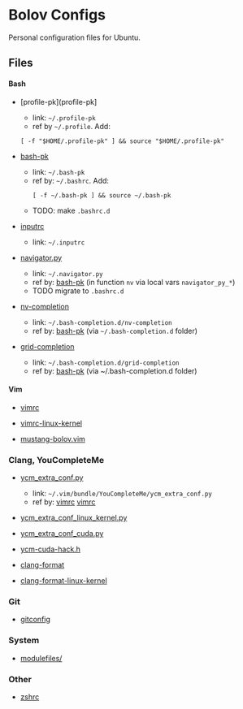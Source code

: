 # Bolov Configs

Personal configuration files for Ubuntu.

## Files

#### Bash

- [profile-pk](profile-pk]
  - link: `~/.profile-pk`
  - ref by `~/.profile`. Add:
  ```
  [ -f "$HOME/.profile-pk" ] && source "$HOME/.profile-pk"
  ```

- [bash-pk](bash-pk)
  - link: `~/.bash-pk`
  - ref by: `~/.bashrc`. Add:
    ````
    [ -f ~/.bash-pk ] && source ~/.bash-pk
    ````
  - TODO: make `.bashrc.d`

- [inputrc](inputrc)
  - link: `~/.inputrc`

- [navigator.py](navigator.py)
  - link: `~/.navigator.py`
  - ref by: [bash-pk](bash-pk)
    (in function `nv` via local vars `navigator_py_*`)
  - TODO migrate to `.bashrc.d`

- [nv-completion](nv-completion)
  - link: `~/.bash-completion.d/nv-completion`
  - ref by: [bash-pk](bash-pk) (via `~/.bash-completion.d` folder)

- [grid-completion](grid-completion)
  - link: `~/.bash-completion.d/grid-completion`
  - ref by: [bash-pk](bash-pk) (via ~/.bash-completion.d folder)

#### Vim

- [vimrc](vimrc)

- [vimrc-linux-kernel](vimrc-linux-kernel)

- [mustang-bolov.vim](mustang-bolov.vim)

### Clang, YouCompleteMe

- [ycm_extra_conf.py](ycm_extra_conf.py)
  - link: `~/.vim/bundle/YouCompleteMe/ycm_extra_conf.py`
  - ref by: [vimrc](vimrc) [vimrc](vimrc)

- [ycm_extra_conf_linux_kernel.py](ycm_extra_conf_linux_kernel.py)

- [ycm_extra_conf_cuda.py](ycm_extra_conf_cuda.py)

- [ycm-cuda-hack.h](ycm-cuda-hack.h)

- [clang-format](clang-format)

- [clang-format-linux-kernel](clang-format-linux-kernel)

### Git

- [gitconfig](gitconfig)

### System

- [modulefiles/](modulefiles/)

### Other

- [zshrc](zshrc)
